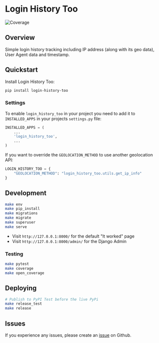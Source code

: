 # Login History Too

![Coverage](https://img.shields.io/badge/coverage-97%25-brightgreen)

## Overview

Simple login history tracking including IP address (along with its geo data), User Agent data and timestamp.

## Quickstart

Install Login History Too:

```bash
pip install login-history-too
```

### Settings

To enable `login_history_too` in your project you need to add it to `INSTALLED_APPS` in your projects `settings.py` file:

```python
INSTALLED_APPS = (
    ...
    'login_history_too',
    ...
)
```

If you want to override the `GEOLOCATION_METHOD` to use another geolocation API:

```python
LOGIN_HISTORY_TOO = {
    "GEOLOCATION_METHOD": "login_history_too.utils.get_ip_info"
}
```

## Development

```bash
make env
make pip_install
make migrations
make migrate
make superuser
make serve
```

- Visit `http://127.0.0.1:8000/` for the default "It worked" page
- Visit `http://127.0.0.1:8000/admin/` for the Django Admin

### Testing

```bash
make pytest
make coverage
make open_coverage
```

## Deploying

```bash
# Publish to PyPI Test before the live PyPi
make release_test
make release
```

## Issues

If you experience any issues, please create an [issue](https://github.org/tsantor/login-history-too/issues) on Github.
